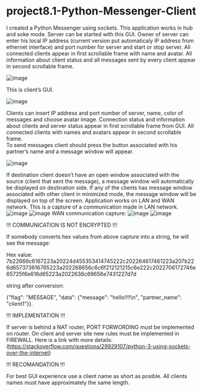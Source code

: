 # project8.1-Python-Messenger-Client
I created a Python Messenger using sockets.
This application works in hub and soke mode.
Server can be started with this GUI.
Owner of server can enter his local IP address (current version put automaticaly IP address from ethernet interface) and port number for server and start or stop server.
All connected clients appear in first scrollable frame with name and avatar.
All information about client status and all messages sent by every client appear in second scrollable frame.

![image](https://github.com/waxier358/project8.1-Python-Messenger-Client/assets/105735620/42aa0142-8a34-423b-a031-685bcfbd74e2)

This is client’s  GUI.

![image](https://github.com/waxier358/project8.1-Python-Messenger-Client/assets/105735620/ee3c80ad-f52d-4680-ae1a-c2ccdec0c1b8)

Clients can insert IP address and port number of server, name, color of messages and choose avatar image. Connection status and information about clients and server status appear in first scrollable frame from GUI. All connected clients with names and avatars appear in second scrollable frame.  
To send messages client should press the button associated with his partner’s name and a message window will appear.

![image](https://github.com/waxier358/project8.1-Python-Messenger-Client/assets/105735620/a3a00572-d77a-4efe-8250-385fb943521d)

If destination client doesn’t have an open window associated with the source (client that sent the message), a message window will automatically be displayed on destination side. If any of the clients has message window associated with other client in minimized mode, the message window will be displayed on top of the screen. 
Application works on LAN and WAN network. This is a capture of a communication made in LAN network.
![image](https://github.com/waxier358/project8.1-Python-Messenger-Client/assets/105735620/4f740201-e580-4c68-a527-b36f71b1d3e7)
![image](https://github.com/waxier358/project8.1-Python-Messenger-Client/assets/105735620/89f9e49c-8593-416a-b8c9-d201aa9c6a66)
WAN communication capture:
![image](https://github.com/waxier358/project8.1-Python-Messenger-Client/assets/105735620/fec62e27-657f-42f2-880f-ac79ea842839)
![image](https://github.com/waxier358/project8.1-Python-Messenger-Client/assets/105735620/49a67323-91ca-4910-9300-c733d829d8f4)

!!! COMMUNICATION IS NOT ENCRYPTED !!!

If somebody converts hex values from above capture into a string, he will see the message:

Hex value:
7b22666c6167223a20224d455353414745222c202264617461223a207b226d657373616765223a202268656c6c6f212121215c6e222c2022706172746e65725f6e616d65223a2022636c69656e7431227d7d

string after conversion:

{"flag": "MESSAGE", "data": {"message": "hello!!!!\n", "partner_name": "client1"}}.

!!! IMPLEMENTATION !!!

If server is behind a NAT router, PORT FORWORDING must be implemented on router. On client and server site new rules must be implemented in FIREWALL.
Here is a link with more details: (https://stackoverflow.com/questions/29929107/python-3-using-sockets-over-the-internet)

!!! RECOMANDATION !!!

For best GUI experience use a client name as short as posible.
All clients names must have approximately the same length.


